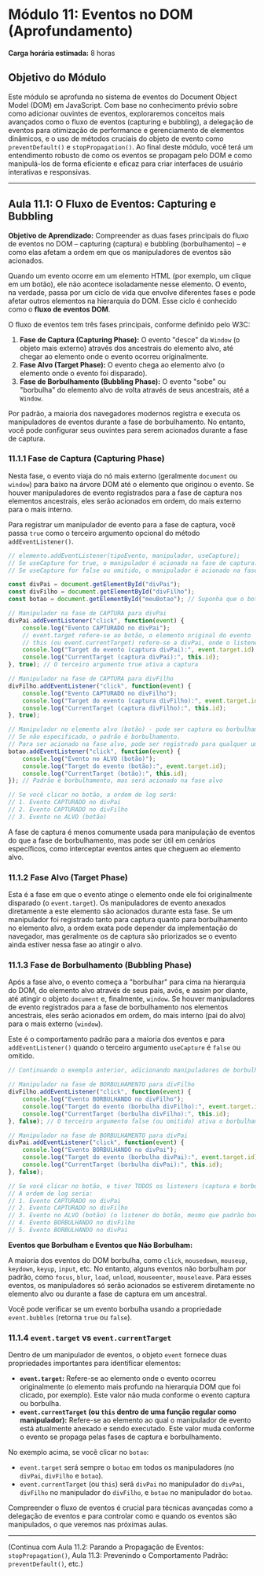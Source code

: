 # Módulo 11: Eventos no DOM (Aprofundamento)

**Carga horária estimada:** 8 horas

## Objetivo do Módulo

Este módulo se aprofunda no sistema de eventos do Document Object Model (DOM) em JavaScript. Com base no conhecimento prévio sobre como adicionar ouvintes de eventos, exploraremos conceitos mais avançados como o fluxo de eventos (capturing e bubbling), a delegação de eventos para otimização de performance e gerenciamento de elementos dinâmicos, e o uso de métodos cruciais do objeto de evento como `preventDefault()` e `stopPropagation()`. Ao final deste módulo, você terá um entendimento robusto de como os eventos se propagam pelo DOM e como manipulá-los de forma eficiente e eficaz para criar interfaces de usuário interativas e responsivas.

---

## Aula 11.1: O Fluxo de Eventos: Capturing e Bubbling

**Objetivo de Aprendizado:** Compreender as duas fases principais do fluxo de eventos no DOM – capturing (captura) e bubbling (borbulhamento) – e como elas afetam a ordem em que os manipuladores de eventos são acionados.

Quando um evento ocorre em um elemento HTML (por exemplo, um clique em um botão), ele não acontece isoladamente nesse elemento. O evento, na verdade, passa por um ciclo de vida que envolve diferentes fases e pode afetar outros elementos na hierarquia do DOM. Esse ciclo é conhecido como o **fluxo de eventos DOM**.

O fluxo de eventos tem três fases principais, conforme definido pelo W3C:

1.  **Fase de Captura (Capturing Phase):** O evento "desce" da `Window` (o objeto mais externo) através dos ancestrais do elemento alvo, até chegar ao elemento onde o evento ocorreu originalmente.
2.  **Fase Alvo (Target Phase):** O evento chega ao elemento alvo (o elemento onde o evento foi disparado).
3.  **Fase de Borbulhamento (Bubbling Phase):** O evento "sobe" ou "borbulha" do elemento alvo de volta através de seus ancestrais, até a `Window`.

Por padrão, a maioria dos navegadores modernos registra e executa os manipuladores de eventos durante a fase de borbulhamento. No entanto, você pode configurar seus ouvintes para serem acionados durante a fase de captura.

### 11.1.1 Fase de Captura (Capturing Phase)

Nesta fase, o evento viaja do nó mais externo (geralmente `document` ou `window`) para baixo na árvore DOM até o elemento que originou o evento. Se houver manipuladores de evento registrados para a fase de captura nos elementos ancestrais, eles serão acionados em ordem, do mais externo para o mais interno.

Para registrar um manipulador de evento para a fase de captura, você passa `true` como o terceiro argumento opcional do método `addEventListener()`.

```javascript
// elemento.addEventListener(tipoEvento, manipulador, useCapture);
// Se useCapture for true, o manipulador é acionado na fase de captura.
// Se useCapture for false ou omitido, o manipulador é acionado na fase de borbulhamento.

const divPai = document.getElementById("divPai");
const divFilho = document.getElementById("divFilho");
const botao = document.getElementById("meuBotao"); // Suponha que o botão está dentro de divFilho

// Manipulador na fase de CAPTURA para divPai
divPai.addEventListener("click", function(event) {
    console.log("Evento CAPTURADO no divPai");
    // event.target refere-se ao botão, o elemento original do evento
    // this (ou event.currentTarget) refere-se a divPai, onde o listener está anexado
    console.log("Target do evento (captura divPai):", event.target.id);
    console.log("CurrentTarget (captura divPai):", this.id);
}, true); // O terceiro argumento true ativa a captura

// Manipulador na fase de CAPTURA para divFilho
divFilho.addEventListener("click", function(event) {
    console.log("Evento CAPTURADO no divFilho");
    console.log("Target do evento (captura divFilho):", event.target.id);
    console.log("CurrentTarget (captura divFilho):", this.id);
}, true);

// Manipulador no elemento alvo (botão) - pode ser captura ou borbulhamento
// Se não especificado, o padrão é borbulhamento.
// Para ser acionado na fase alvo, pode ser registrado para qualquer uma das fases.
botao.addEventListener("click", function(event) {
    console.log("Evento no ALVO (botão)");
    console.log("Target do evento (botão):", event.target.id);
    console.log("CurrentTarget (botão):", this.id);
}); // Padrão é borbulhamento, mas será acionado na fase alvo

// Se você clicar no botão, a ordem de log será:
// 1. Evento CAPTURADO no divPai
// 2. Evento CAPTURADO no divFilho
// 3. Evento no ALVO (botão)
```

A fase de captura é menos comumente usada para manipulação de eventos do que a fase de borbulhamento, mas pode ser útil em cenários específicos, como interceptar eventos antes que cheguem ao elemento alvo.

### 11.1.2 Fase Alvo (Target Phase)

Esta é a fase em que o evento atinge o elemento onde ele foi originalmente disparado (o `event.target`). Os manipuladores de evento anexados diretamente a este elemento são acionados durante esta fase. Se um manipulador foi registrado tanto para captura quanto para borbulhamento no elemento alvo, a ordem exata pode depender da implementação do navegador, mas geralmente os de captura são priorizados se o evento ainda estiver nessa fase ao atingir o alvo.

### 11.1.3 Fase de Borbulhamento (Bubbling Phase)

Após a fase alvo, o evento começa a "borbulhar" para cima na hierarquia do DOM, do elemento alvo através de seus pais, avós, e assim por diante, até atingir o objeto `document` e, finalmente, `window`. Se houver manipuladores de evento registrados para a fase de borbulhamento nos elementos ancestrais, eles serão acionados em ordem, do mais interno (pai do alvo) para o mais externo (`window`).

Este é o comportamento padrão para a maioria dos eventos e para `addEventListener()` quando o terceiro argumento `useCapture` é `false` ou omitido.

```javascript
// Continuando o exemplo anterior, adicionando manipuladores de borbulhamento:

// Manipulador na fase de BORBULHAMENTO para divFilho
divFilho.addEventListener("click", function(event) {
    console.log("Evento BORBULHANDO no divFilho");
    console.log("Target do evento (borbulha divFilho):", event.target.id);
    console.log("CurrentTarget (borbulha divFilho):", this.id);
}, false); // O terceiro argumento false (ou omitido) ativa o borbulhamento

// Manipulador na fase de BORBULHAMENTO para divPai
divPai.addEventListener("click", function(event) {
    console.log("Evento BORBULHANDO no divPai");
    console.log("Target do evento (borbulha divPai):", event.target.id);
    console.log("CurrentTarget (borbulha divPai):", this.id);
}, false);

// Se você clicar no botão, e tiver TODOS os listeners (captura e borbulhamento) ativos:
// A ordem de log seria:
// 1. Evento CAPTURADO no divPai
// 2. Evento CAPTURADO no divFilho
// 3. Evento no ALVO (botão) (o listener do botão, mesmo que padrão borbulhamento, é acionado na fase alvo)
// 4. Evento BORBULHANDO no divFilho
// 5. Evento BORBULHANDO no divPai
```

**Eventos que Borbulham e Eventos que Não Borbulham:**

A maioria dos eventos do DOM borbulha, como `click`, `mousedown`, `mouseup`, `keydown`, `keyup`, `input`, etc. No entanto, alguns eventos não borbulham por padrão, como `focus`, `blur`, `load`, `unload`, `mouseenter`, `mouseleave`. Para esses eventos, os manipuladores só serão acionados se estiverem diretamente no elemento alvo ou durante a fase de captura em um ancestral.

Você pode verificar se um evento borbulha usando a propriedade `event.bubbles` (retorna `true` ou `false`).

### 11.1.4 `event.target` vs `event.currentTarget`

Dentro de um manipulador de eventos, o objeto `event` fornece duas propriedades importantes para identificar elementos:

*   **`event.target`:** Refere-se ao elemento onde o evento ocorreu originalmente (o elemento mais profundo na hierarquia DOM que foi clicado, por exemplo). Este valor não muda conforme o evento captura ou borbulha.
*   **`event.currentTarget` (ou `this` dentro de uma função regular como manipulador):** Refere-se ao elemento ao qual o manipulador de evento está atualmente anexado e sendo executado. Este valor muda conforme o evento se propaga pelas fases de captura e borbulhamento.

No exemplo acima, se você clicar no `botao`:
*   `event.target` será sempre o `botao` em todos os manipuladores (no `divPai`, `divFilho` e `botao`).
*   `event.currentTarget` (ou `this`) será `divPai` no manipulador do `divPai`, `divFilho` no manipulador do `divFilho`, e `botao` no manipulador do `botao`.

Compreender o fluxo de eventos é crucial para técnicas avançadas como a delegação de eventos e para controlar como e quando os eventos são manipulados, o que veremos nas próximas aulas.

---

(Continua com Aula 11.2: Parando a Propagação de Eventos: `stopPropagation()`, Aula 11.3: Prevenindo o Comportamento Padrão: `preventDefault()`, etc.)

